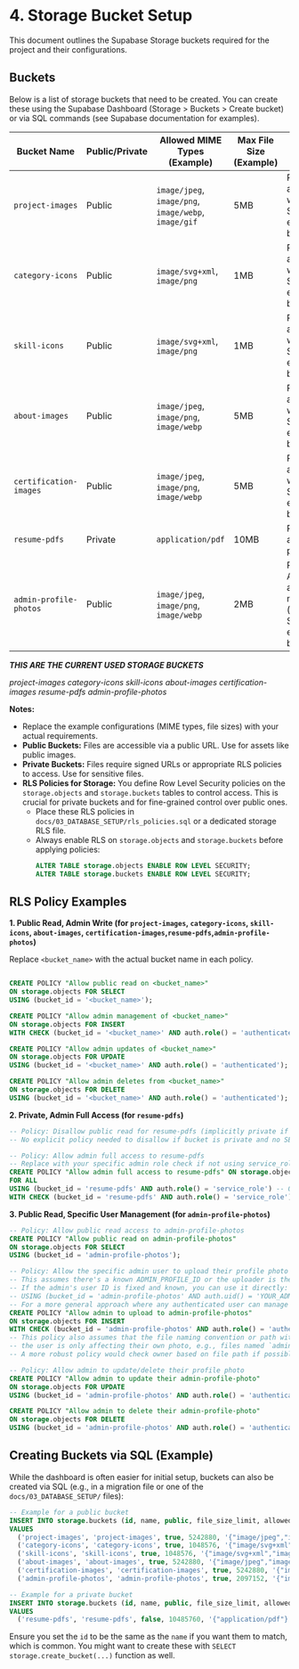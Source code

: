 # 4. Storage Bucket Setup

This document outlines the Supabase Storage buckets required for the project and their configurations.

## Buckets

Below is a list of storage buckets that need to be created. You can create these using the Supabase Dashboard (Storage > Buckets > Create bucket) or via SQL commands (see Supabase documentation for examples).

| Bucket Name             | Public/Private | Allowed MIME Types (Example)                     | Max File Size (Example) | RLS Policies & Notes                                                                    |
| ----------------------- | -------------- | ------------------------------------------------ | ----------------------- | --------------------------------------------------------------------------------------- |
| `project-images`        | Public         | `image/jpeg`, `image/png`, `image/webp`, `image/gif` | 5MB                     | Public read access. Admin write access. See RLS examples below.                         |
| `category-icons`        | Public         | `image/svg+xml`, `image/png`                     | 1MB                     | Public read access. Admin write access. See RLS examples below.                         |
| `skill-icons`           | Public         | `image/svg+xml`, `image/png`                     | 1MB                     | Public read access. Admin write access. See RLS examples below.                         |
| `about-images`          | Public         | `image/jpeg`, `image/png`, `image/webp`          | 5MB                     | Public read access. Admin write access. See RLS examples below.                         |
| `certification-images`  | Public         | `image/jpeg`, `image/png`, `image/webp`          | 5MB                 | Public read access. Admin write access. See RLS examples below.                         |
| `resume-pdfs`           | Private        | `application/pdf`                                | 10MB                      | RLS: Admin full access. No public access.                   |                                                                   |
| `admin-profile-photos`  | Public         | `image/jpeg`, `image/png`, `image/webp`          | 2MB                     | Public read. Authenticated admin can manage (upload/delete). See RLS examples below.    |




***THIS ARE THE CURRENT USED STORAGE BUCKETS***

*project-images*
*category-icons*
*skill-icons*
*about-images*
*certification-images*
*resume-pdfs*
*admin-profile-photos*




**Notes:**

*   Replace the example configurations (MIME types, file sizes) with your actual requirements.
*   **Public Buckets:** Files are accessible via a public URL. Use for assets like public images.
*   **Private Buckets:** Files require signed URLs or appropriate RLS policies to access. Use for sensitive files.
*   **RLS Policies for Storage:** You define Row Level Security policies on the `storage.objects` and `storage.buckets` tables to control access. This is crucial for private buckets and for fine-grained control over public ones.
    *   Place these RLS policies in `docs/03_DATABASE_SETUP/rls_policies.sql` or a dedicated storage RLS file.
    *   Always enable RLS on `storage.objects` and `storage.buckets` before applying policies:
        ```sql
        ALTER TABLE storage.objects ENABLE ROW LEVEL SECURITY;
        ALTER TABLE storage.buckets ENABLE ROW LEVEL SECURITY;
        ```

## RLS Policy Examples



**1. Public Read, Admin Write (for `project-images`, `category-icons`, `skill-icons`, `about-images`, `certification-images`,`resume-pdfs`,`admin-profile-photos`)**

Replace `<bucket_name>` with the actual bucket name in each policy.

```sql

CREATE POLICY "Allow public read on <bucket_name>"
ON storage.objects FOR SELECT
USING (bucket_id = '<bucket_name>');

CREATE POLICY "Allow admin management of <bucket_name>"
ON storage.objects FOR INSERT
WITH CHECK (bucket_id = '<bucket_name>' AND auth.role() = 'authenticated');

CREATE POLICY "Allow admin updates of <bucket_name>"
ON storage.objects FOR UPDATE
USING (bucket_id = '<bucket_name>' AND auth.role() = 'authenticated');

CREATE POLICY "Allow admin deletes from <bucket_name>"
ON storage.objects FOR DELETE
USING (bucket_id = '<bucket_name>' AND auth.role() = 'authenticated');
```

**2. Private, Admin Full Access (for `resume-pdfs`)**

```sql
-- Policy: Disallow public read for resume-pdfs (implicitly private if no public select policy)
-- No explicit policy needed to disallow if bucket is private and no SELECT policy grants access.

-- Policy: Allow admin full access to resume-pdfs
-- Replace with your specific admin role check if not using service_role directly for this
CREATE POLICY "Allow admin full access to resume-pdfs" ON storage.objects
FOR ALL
USING (bucket_id = 'resume-pdfs' AND auth.role() = 'service_role') -- Or your custom admin check
WITH CHECK (bucket_id = 'resume-pdfs' AND auth.role() = 'service_role'); -- Or your custom admin check
```

**3. Public Read, Specific User Management (for `admin-profile-photos`)**

```sql
-- Policy: Allow public read access to admin-profile-photos
CREATE POLICY "Allow public read on admin-profile-photos"
ON storage.objects FOR SELECT
USING (bucket_id = 'admin-profile-photos');

-- Policy: Allow the specific admin user to upload their profile photo
-- This assumes there's a known ADMIN_PROFILE_ID or the uploader is the admin.
-- If the admin's user ID is fixed and known, you can use it directly:
-- USING (bucket_id = 'admin-profile-photos' AND auth.uid() = 'YOUR_ADMIN_USER_ID_HERE')
-- For a more general approach where any authenticated user can manage this if they are the sole admin:
CREATE POLICY "Allow admin to upload to admin-profile-photos"
ON storage.objects FOR INSERT
WITH CHECK (bucket_id = 'admin-profile-photos' AND auth.role() = 'authenticated');
-- This policy also assumes that the file naming convention or path within the bucket ensures
-- the user is only affecting their own photo, e.g., files named `admin_user_id.jpg` or stored in `admin_user_id/profile.jpg`.
-- A more robust policy would check owner based on file path if possible or a metadata column.

-- Policy: Allow admin to update/delete their profile photo
CREATE POLICY "Allow admin to update their admin-profile-photo"
ON storage.objects FOR UPDATE
USING (bucket_id = 'admin-profile-photos' AND auth.role() = 'authenticated'); -- Add owner check if possible

CREATE POLICY "Allow admin to delete their admin-profile-photo"
ON storage.objects FOR DELETE
USING (bucket_id = 'admin-profile-photos' AND auth.role() = 'authenticated'); -- Add owner check if possible
```

## Creating Buckets via SQL (Example)

While the dashboard is often easier for initial setup, buckets can also be created via SQL (e.g., in a migration file or one of the `docs/03_DATABASE_SETUP/` files):

```sql
-- Example for a public bucket
INSERT INTO storage.buckets (id, name, public, file_size_limit, allowed_mime_types)
VALUES
  ('project-images', 'project-images', true, 5242880, '{"image/jpeg","image/png","image/webp","image/gif"}'),
  ('category-icons', 'category-icons', true, 1048576, '{"image/svg+xml","image/png"}'),
  ('skill-icons', 'skill-icons', true, 1048576, '{"image/svg+xml","image/png"}'),
  ('about-images', 'about-images', true, 5242880, '{"image/jpeg","image/png","image/webp"}'),
  ('certification-images', 'certification-images', true, 5242880, '{"image/jpeg","image/png","image/webp","application/pdf"}'),
  ('admin-profile-photos', 'admin-profile-photos', true, 2097152, '{"image/jpeg","image/png","image/webp"}');

-- Example for a private bucket
INSERT INTO storage.buckets (id, name, public, file_size_limit, allowed_mime_types)
VALUES
  ('resume-pdfs', 'resume-pdfs', false, 10485760, '{"application/pdf"}');
```
Ensure you set the `id` to be the same as the `name` if you want them to match, which is common. You might want to create these with `SELECT storage.create_bucket(...)` function as well. 